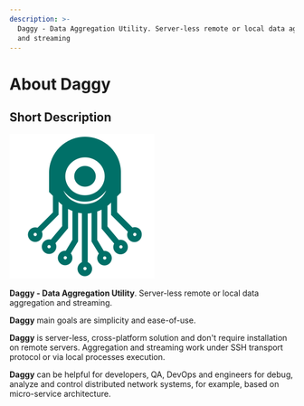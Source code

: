 ```yaml
---
description: >-
  Daggy - Data Aggregation Utility. Server-less remote or local data aggregation
  and streaming
---
```


# About Daggy

## Short Description

![Daggy - Data Aggregation Utility ](.gitbook/assets/daggy_logo%20%281%29.png)

**Daggy - Data Aggregation Utility**. Server-less remote or local data aggregation and streaming.

**Daggy** main goals are simplicity and ease-of-use.

**Daggy** is server-less, cross-platform solution and don't require installation on remote servers. Aggregation and streaming work under SSH transport protocol or via local processes execution.

**Daggy** can be helpful for developers, QA, DevOps and engineers for debug, analyze and control distributed network systems, for example, based on micro-service architecture.


